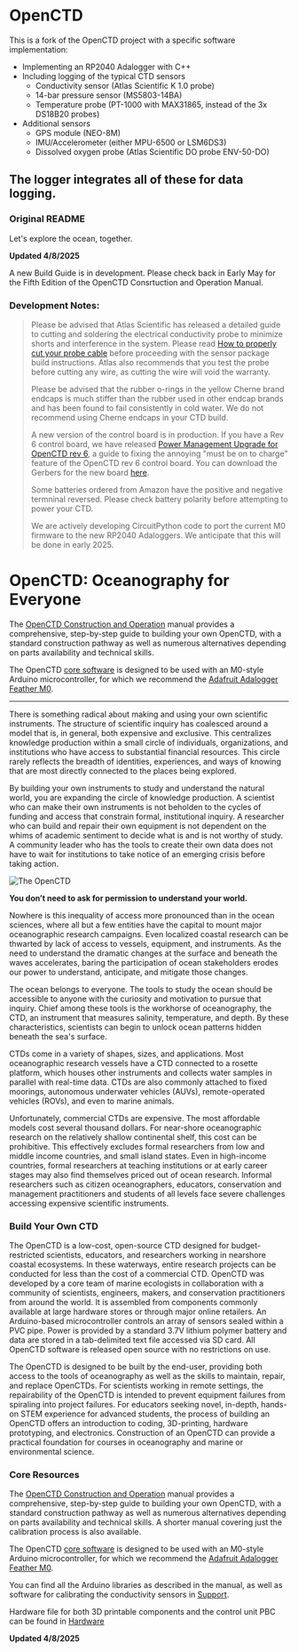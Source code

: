 # OpenCTD

This is a fork of the OpenCTD project with a specific software implementation:
- Implementing an RP2040 Adalogger with C++
- Including logging of the typical CTD sensors
  - Conductivity sensor (Atlas Scientific K 1.0 probe)
  - 14-bar pressure sensor (MS5803-14BA)
  - Temperature probe (PT-1000 with MAX31865, instead of the 3x DS18B20 probes)
- Additional sensors
  - GPS module (NEO-8M)
  - IMU/Accelerometer (either MPU-6500 or LSM6DS3)
  - Dissolved oxygen probe (Atlas Scientific DO probe ENV-50-DO)

The logger integrates all of these for data logging.
---

### Original README


Let's explore the ocean, together. 

**Updated 4/8/2025**

A new Build Guide is in development. Please check back in Early May for the Fifth Edition of the OpenCTD Consrtuction and Operation Manual. 

### Development Notes: 
> Please be advised that Atlas Scientific has released a detailed guide to cutting and soldering the electrical conductivity probe to minimize shorts and interference in the system. Please read [How to properly cut your probe cable](https://files.atlas-scientific.com/how-to-properly-cut-probe-cables.pdf) before proceeding with the sensor package build instructions. Atlas also recommends that you test the probe before cutting any wire, as cutting the wire will void the warranty.
> 
> Please be advised that the rubber o-rings in the yellow Cherne brand endcaps is much stiffer than the rubber used in other endcap brands and has been found to fail consistently in cold water. We do not recommend using Cherne endcaps in your CTD build.
>
> A new version of the control board is in production. If you have a Rev 6 control board, we have released [Power Management Upgrade for OpenCTD rev 6](https://github.com/OceanographyforEveryone/OpenCTD/blob/main/Documentation/Manual/OpenCTD_PowerManagementUpgrade_rev6.pdf), a guide to fixing the annoying "must be on to charge" feature of the OpenCTD rev 6 control board. You can download the Gerbers for the new board [here](https://github.com/OceanographyforEveryone/OpenCTD/tree/main/Hardware/Electronics/PCB/rev7c).
> 
> Some batteries ordered from Amazon have the positive and negative termninal reversed. Please check battery polarity before attempting to power your CTD.
>
> We are actively developing CircuitPython code to port the current M0 firmware to the new RP2040 Adaloggers. We anticipate that this will be done in early 2025. 

# OpenCTD: Oceanography for Everyone

The [OpenCTD Construction and
Operation](https://github.com/OceanographyforEveryone/OpenCTD/tree/main/Documentation/Manual)
manual provides a comprehensive, step-by-step guide to building your own
OpenCTD, with a standard construction pathway as well as numerous alternatives
depending on parts availability and technical skills. 

The OpenCTD [core software](https://github.com/OceanographyforEveryone/OpenCTD/tree/main/Software) is designed
to be used with an M0-style Arduino microcontroller, for which we recommend the
[Adafruit Adalogger Feather M0](https://www.adafruit.com/product/2796). 

---

There is something radical about making and using your own scientific
instruments. The structure of scientific inquiry has coalesced around a model
that is, in general, both expensive and exclusive. This centralizes knowledge
production within a small circle of individuals, organizations, and
institutions who have access to substantial financial resources. This circle
rarely reflects the breadth of identities, experiences, and ways of knowing
that are most directly connected to the places being explored.

By building your own instruments to study and understand the natural world, you
are expanding the circle of knowledge production. A scientist who can make
their own instruments is not beholden to the cycles of funding and access that
constrain formal, institutional inquiry. A researcher who can build and repair
their own equipment is not dependent on the whims of academic sentiment to
decide what is and is not worthy of study. A community leader who has the tools
to create their own data does not have to wait for institutions to take notice
of an emerging crisis before taking action.

![The OpenCTD](Documentation/Images/IMG_20190727_150858%20(2).jpg)

**You don’t need to ask for permission to understand your world.**

Nowhere is this inequality of access more pronounced than in the ocean
sciences, where all but a few entities have the capital to mount major
oceanographic research campaigns. Even localized coastal research can be
thwarted by lack of access to vessels, equipment, and instruments. As the need
to understand the dramatic changes at the surface and beneath the waves
accelerates, baring the participation of ocean stakeholders erodes our
power to understand, anticipate, and mitigate those changes.

The ocean belongs to everyone. The tools to study the ocean should be
accessible to anyone with the curiosity and motivation to pursue that inquiry.
Chief among these tools is the workhorse of oceanography, the CTD, an
instrument that measures salinity, temperature, and depth. By these
characteristics, scientists can begin to unlock ocean patterns hidden beneath
the sea's surface.

CTDs come in a variety of shapes, sizes, and applications. Most oceanographic
research vessels have a CTD connected to a rosette platform, which houses other
instruments and collects water samples in parallel with real-time data. CTDs
are also commonly attached to fixed moorings, autonomous underwater vehicles
(AUVs), remote-operated vehicles (ROVs), and even to marine animals.

Unfortunately, commercial CTDs are expensive. The most affordable models cost
several thousand dollars. For near-shore oceanographic research on the
relatively shallow continental shelf, this cost can be prohibitive. This
effectively excludes formal researchers from low and middle income countries,
and small island states. Even in high-income countries, formal researchers at
teaching institutions or at early career stages may also find themselves priced
out of ocean research. Informal researchers such as citizen oceanographers,
educators, conservation and management practitioners and students of all levels
face severe challenges accessing expensive scientific instruments. 

### Build Your Own CTD

The OpenCTD is a low-cost, open-source CTD designed for budget-restricted
scientists, educators, and researchers working in nearshore coastal ecosystems.
In these waterways, entire research projects can be conducted for less than the
cost of a commercial CTD. OpenCTD was developed by a core team of marine
ecologists in collaboration with a community of scientists, engineers, makers,
and conservation practitioners from around the world. It is assembled from
components commonly available at large hardware stores or through major online
retailers. An Arduino-based microcontroller controls an array of sensors sealed
within a PVC pipe. Power is provided by a standard 3.7V lithium polymer battery
and data are stored in a tab-delimited text file accessed via SD card.  All
OpenCTD software is released open source with no restrictions on use. 

The OpenCTD is designed to be built by the end-user, providing both access to
the tools of oceanography as well as the skills to maintain, repair, and
replace OpenCTDs. For scientists working in remote settings, the repairability
of the OpenCTD is intended to prevent equipment failures from spiraling into
project failures. For educators seeking novel, in-depth, hands-on STEM
experience for advanced students, the process of building an OpenCTD offers an
introduction to coding, 3D-printing, hardware prototyping, and electronics.
Construction of an OpenCTD can provide a practical foundation for courses in
oceanography and marine or environmental science. 

### Core Resources

The [OpenCTD Construction and
Operation](https://github.com/OceanographyforEveryone/OpenCTD/tree/main/Documentation/Manual)
manual provides a comprehensive, step-by-step guide to building your own
OpenCTD, with a standard construction pathway as well as numerous alternatives
depending on parts availability and technical skills. A shorter manual covering just the calibration process is also available. 

The OpenCTD [core software](https://github.com/OceanographyforEveryone/OpenCTD/tree/main/Software) is designed
to be used with an M0-style Arduino microcontroller, for which we recommend the
[Adafruit Adalogger Feather M0](https://www.adafruit.com/product/2796). 

You can find all the Arduino libraries as described in the manual, as well as
software for calibrating the conductivity sensors in
[Support](https://github.com/OceanographyforEveryone/OpenCTD/tree/main/Software/Support).

Hardware file for both 3D printable components and the control unit PBC can be found in [Hardware](https://github.com/OceanographyforEveryone/OpenCTD/tree/main/Hardware) 

**Updated 4/8/2025**
